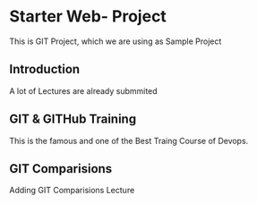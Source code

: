 # Starter Web- Project
This is GIT Project, which we are using as Sample Project

## Introduction
A lot of Lectures are already submmited

## GIT & GITHub Training
This is the famous and one of the Best Traing Course of Devops.

## GIT Comparisions 
Adding GIT Comparisions Lecture